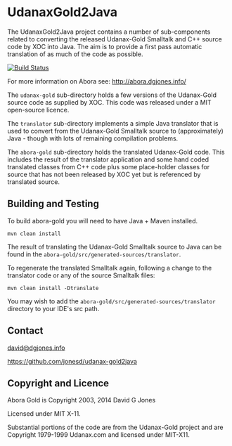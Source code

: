 # UdanaxGold2Java

The UdanaxGold2Java project contains a number of sub-components
related to converting the released Udanax-Gold Smalltalk and C++
source code by XOC into Java. The aim is to provide a first pass
automatic translation of as much of the code as possible.

[![Build Status](https://travis-ci.org/jonesd/udanax-gold2java.png?branch=master)](https://travis-ci.org/jonesd/udanax-gold2java)

For more information on Abora see: http://abora.dgjones.info/

The `udanax-gold` sub-directory holds a few versions of the Udanax-Gold
source code as supplied by XOC. This code was released under a MIT
open-source licence.

The `translator` sub-directory implements a simple Java translator that
is used to convert from the Udanax-Gold Smalltalk source to
(approximately) Java - though with lots of remaining compilation
problems.

The `abora-gold` sub-directory holds the translated Udanax-Gold code.
This includes the result of the translator application and some hand
coded translated classes from C++ code plus some place-holder classes
for source that has not been released by XOC yet but is referenced by
translated source.


## Building and Testing

To build abora-gold you will need to have Java + Maven installed.

    mvn clean install

The result of translating the Udanax-Gold Smalltalk source to Java
can be found in the `abora-gold/src/generated-sources/translator`.

To regenerate the translated Smalltalk again, following a change
to the translator code or any of the source Smalltalk files:

    mvn clean install -Dtranslate

You may wish to add the `abora-gold/src/generated-sources/translator`
directory to your IDE's src path.
    

## Contact

david@dgjones.info

https://github.com/jonesd/udanax-gold2java


## Copyright and Licence

Abora Gold is Copyright 2003, 2014 David G Jones

Licensed under MIT X-11.

Substantial portions of the code are from the Udanax-Gold project and are Copyright 1979-1999 Udanax.com and licensed under MIT-X11. 
